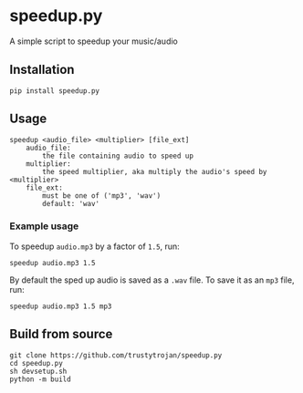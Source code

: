 # speedup.py
A simple script to speedup your music/audio

## Installation
```
pip install speedup.py
```

## Usage
```
speedup <audio_file> <multiplier> [file_ext]
	audio_file:
		the file containing audio to speed up
	multiplier:
		the speed multiplier, aka multiply the audio's speed by <multiplier>
	file_ext:
		must be one of ('mp3', 'wav')
		default: 'wav'
```

### Example usage
To speedup `audio.mp3` by a factor of `1.5`, run:
```
speedup audio.mp3 1.5
```
By default the sped up audio is saved as a `.wav` file. To save it as an `mp3` file, run:
```
speedup audio.mp3 1.5 mp3
```

## Build from source
```
git clone https://github.com/trustytrojan/speedup.py
cd speedup.py
sh devsetup.sh
python -m build
```
